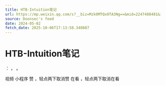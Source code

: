 ```yaml
---
title: HTB-Intuition笔记
url: https://mp.weixin.qq.com/s?__biz=Mzk0MTQxOTA3Ng==&mid=2247488481&idx=1&sn=f3e8bdc37d44bffd38f8821104c96e01
source: Doonsec's feed
date: 2024-05-02
fetch_date: 2025-10-06T17:13:58.340887
---
```


# HTB-Intuition笔记

：
，
。

视频
小程序
赞
，轻点两下取消赞
在看
，轻点两下取消在看